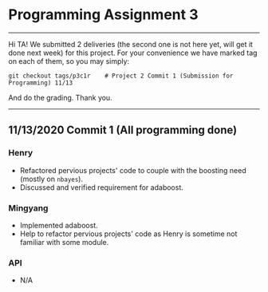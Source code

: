 # Programming Assignment 3

---

Hi TA! We submitted 2 deliveries (the second one is not here yet, will get it done next week) for this project. For your convenience we have marked tag on each of them, so you may simply:

```
git checkout tags/p3c1r    # Project 2 Commit 1 (Submission for Programming) 11/13
```

And do the grading. Thank you.


---

## 11/13/2020 Commit 1 (All programming done)

### Henry

* Refactored pervious projects' code to couple with the boosting need (mostly on `nbayes`).
* Discussed and verified requirement for adaboost.

### Mingyang

* Implemented adaboost.
* Help to refactor pervious projects' code as Henry is sometime not familiar with some module.

### API
* N/A